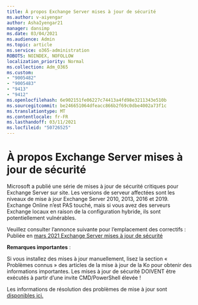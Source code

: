 ```yaml
---
title: À propos Exchange Server mises à jour de sécurité
ms.author: v-aiyengar
author: AshaIyengar21
manager: dansimp
ms.date: 03/04/2021
ms.audience: Admin
ms.topic: article
ms.service: o365-administration
ROBOTS: NOINDEX, NOFOLLOW
localization_priority: Normal
ms.collection: Adm_O365
ms.custom:
- "9005482"
- "9005483"
- "9413"
- "9412"
ms.openlocfilehash: 6e902151fe06227c74413a4fd98e3211343e510b
ms.sourcegitcommit: be246651064dfeacc866b2f69c0dbe4002a73f1c
ms.translationtype: MT
ms.contentlocale: fr-FR
ms.lasthandoff: 03/11/2021
ms.locfileid: "50726525"
---
```

# <a name="about-exchange-server-security-updates"></a>À propos Exchange Server mises à jour de sécurité

Microsoft a publié une série de mises à jour de sécurité critiques pour Exchange Server sur site. Les versions de serveur affectées sont les niveaux de mise à jour Exchange Server 2010, 2013, 2016 et 2019. Exchange Online n’est PAS touché, mais si vous avez des serveurs Exchange locaux en raison de la configuration hybride, ils sont potentiellement vulnérables.

Veuillez consulter l’annonce suivante pour l’emplacement des correctifs : Publiée en [mars 2021 Exchange Server mises à jour de sécurité](https://techcommunity.microsoft.com/t5/exchange-team-blog/released-march-2021-exchange-server-security-updates/ba-p/2175901)

**Remarques importantes** :

Si vous installez des mises à jour manuellement, lisez la section « Problèmes connus » des articles de la mise à jour de la Ko pour obtenir des informations importantes. Les mises à jour de sécurité DOIVENT être exécutés à partir d’une invite CMD/PowerShell élevée !

Les informations de résolution des problèmes de mise à jour sont [disponibles ici.](https://aka.ms/exupdatefaq)
